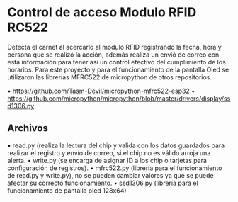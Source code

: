 # Control de acceso Modulo RFID RC522

Detecta el carnet al acercarlo al modulo RFID registrando la fecha, hora y persona que se realizó la acción, además realiza un envió de correo con esta información para tener así un control efectivo del cumplimiento de los horarios. 
Para este proyecto y para el funcionamiento de la pantalla Oled se utilizaron las librerías MFRC522 de micropython de otros repositorios.    
 
• https://github.com/Tasm-Devil/micropython-mfrc522-esp32
• https://github.com/micropython/micropython/blob/master/drivers/display/ssd1306.py

## Archivos 

• read.py (realiza la lectura del chip y valida con los datos guardados para realizar el registro y envío de correo, si el chip no es válido arroja una alerta.
• write.py (se encarga de asignar ID a los chip o tarjetas para configuración de registros).
• mfrc522.py (librería para el funcionamiento de read.py y write.py), no se pueden cambiar valores ya que se puede afectar su correcto funcionamiento.
• ssd1306.py (librería para el funcionamiento de pantalla oled 128x64)
